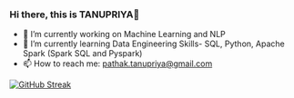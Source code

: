 ### Hi there, this is TANUPRIYA👋

<!-- ![](https://github.com/tanupriya9102/tanupriya9102/blob/main/gifrm.gif) -->

<!-- [![Tanupriya's GitHub stats](https://github-readme-stats.vercel.app/api?username=tanupriya9102&show_icons=true&theme=radical&hide=issues,contribs)](https://github.com/anuraghazra/github-readme-stats)
 -->
- 🔭 I’m currently working on Machine Learning and NLP
- 🌱 I’m currently learning Data Engineering Skills- SQL, Python, Apache Spark (Spark SQL and Pyspark)
- 📫 How to reach me: pathak.tanupriya@gmail.com

[![GitHub Streak](http://github-readme-streak-stats.herokuapp.com?user=tanupriya9102&theme=radical&hide_border=true&date_format=M%20j%5B%2C%20Y%5D)](https://git.io/streak-stats)
